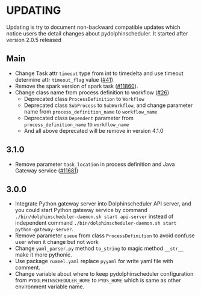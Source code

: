 <!--
Licensed to the Apache Software Foundation (ASF) under one
or more contributor license agreements.  See the NOTICE file
distributed with this work for additional information
regarding copyright ownership.  The ASF licenses this file
to you under the Apache License, Version 2.0 (the
"License"); you may not use this file except in compliance
with the License.  You may obtain a copy of the License at

http://www.apache.org/licenses/LICENSE-2.0

Unless required by applicable law or agreed to in writing,
software distributed under the License is distributed on an
"AS IS" BASIS, WITHOUT WARRANTIES OR CONDITIONS OF ANY
KIND, either express or implied.  See the License for the
specific language governing permissions and limitations
under the License.
-->

# UPDATING

Updating is try to document non-backward compatible updates which notice users the detail changes about pydolphinscheduler.
It started after version 2.0.5 released

## Main

* Change Task attr ``timeout`` type from int to timedelta and use timeout determine attr ``timeout_flag`` value ([#41](https://github.com/apache/dolphinscheduler-sdk-python/pull/41)) 
* Remove the spark version of spark task ([#11860](https://github.com/apache/dolphinscheduler/pull/11860)).
* Change class name from process definition to workflow ([#26](https://github.com/apache/dolphinscheduler-sdk-python/pull/26))
  * Deprecated class `ProcessDefinition` to `Workflow`
  * Deprecated class `SubProcess` to `SubWorkflow`, and change parameter name from `process_definition_name` to `workflow_name`
  * Deprecated class `Dependent` parameter from `process_definition_name` to `workflow_name`
  * And all above deprecated will be remove in version 4.1.0

## 3.1.0

* Remove parameter ``task_location`` in process definition and Java Gateway service ([#11681](https://github.com/apache/dolphinscheduler/pull/11681))

## 3.0.0

* Integrate Python gateway server into Dolphinscheduler API server, and you could start Python gateway service by command
  `./bin/dolphinscheduler-daemon.sh start api-server` instead of independent command
  `./bin/dolphinscheduler-daemon.sh start python-gateway-server`.
* Remove parameter `queue` from class `ProcessDefinition` to avoid confuse user when it change but not work
* Change `yaml_parser.py` method `to_string` to magic method `__str__` make it more pythonic.
* Use package ``ruamel.yaml`` replace ``pyyaml`` for write yaml file with comment.
* Change variable about where to keep pydolphinscheduler configuration from ``PYDOLPHINSCHEDULER_HOME`` to
  ``PYDS_HOME`` which is same as other environment variable name.

